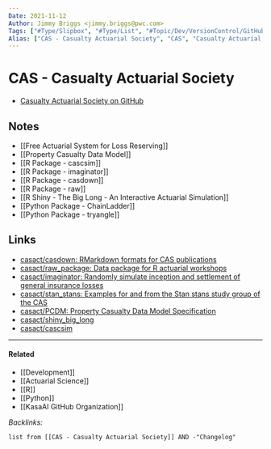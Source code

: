 ```yaml
---
Date: 2021-11-12
Author: Jimmy Briggs <jimmy.briggs@pwc.com>
Tags: ["#Type/Slipbox", "#Type/List", "#Topic/Dev/VersionControl/GitHub", "#Topic/Actuarial"]
Alias: ["CAS - Casualty Actuarial Society", "CAS", "Casualty Actuarial Society"]
---
```


# CAS - Casualty Actuarial Society

- [Casualty Actuarial Society on GitHub](https://github.com/orgs/casact/repositories)

## Notes

- [[Free Actuarial System for Loss Reserving]]
- [[Property Casualty Data Model]]
- [[R Package - cascsim]]
- [[R Package - imaginator]]
- [[R Package - casdown]]
- [[R Package - raw]]
- [[R Shiny - The Big Long - An Interactive Actuarial Simulation]]
- [[Python Package - ChainLadder]]
- [[Python Package - tryangle]]

## Links

- [casact/casdown: RMarkdown formats for CAS publications](https://github.com/casact/casdown)
- [casact/raw_package: Data package for R actuarial workshops](https://github.com/casact/raw_package)
- [casact/imaginator: Randomly simulate inception and settlement of general insurance losses](https://github.com/casact/imaginator)
- [casact/stan_stans: Examples for and from the Stan stans study group of the CAS](https://github.com/casact/stan_stans)
- [casact/PCDM: Property Casualty Data Model Specification](https://github.com/casact/PCDM)
- [casact/shiny_big_long](https://github.com/casact/shiny_big_long)
- [casact/cascsim](https://github.com/casact/cascsim)

***

#### Related

- [[Development]]
- [[Actuarial Science]]
- [[R]]
- [[Python]]
- [[KasaAI GitHub Organization]]

*Backlinks:*

```dataview
list from [[CAS - Casualty Actuarial Society]] AND -"Changelog"
```